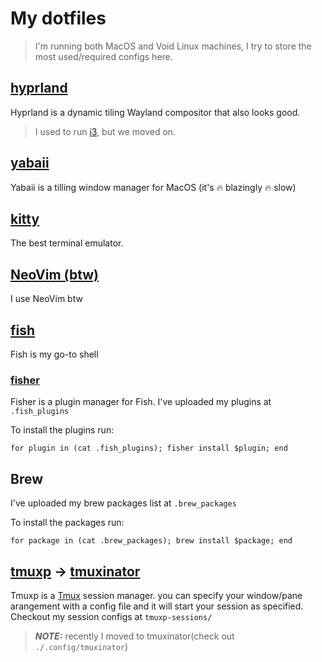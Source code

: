 # My dotfiles

> I'm running both MacOS and Void Linux machines, I try to store the most used/required configs here.

## [hyprland](https://github.com/hyprwm/Hyprland)

Hyprland is a dynamic tiling Wayland compositor that also looks good.

> I used to run [i3](https://github.com/i3/i3), but we moved on.

## [yabaii](https://github.com/koekeishiya/yabai)

Yabaii is a tilling window manager for MacOS (it's 🔥 blazingly 🔥 slow)

## [kitty](https://github.com/kovidgoyal/kitty)

The best terminal emulator.

## [NeoVim (btw)](https://neovim.io/)

I use NeoVim btw

## [fish](https://fishshell.com/)

Fish is my go-to shell

### [fisher](https://github.com/jorgebucaran/fisher)

Fisher is a plugin manager for Fish. I've uploaded my plugins at `.fish_plugins`

To install the plugins run:

```fish
for plugin in (cat .fish_plugins); fisher install $plugin; end
```

## Brew

I've uploaded my brew packages list at `.brew_packages`

To install the packages run:

```fish
for package in (cat .brew_packages); brew install $package; end
```

## [tmuxp](https://tmuxp.readthedocs.io/en/latest/) -> [tmuxinator](https://github.com/tmuxinator/tmuxinator)

Tmuxp is a [Tmux](https://github.com/tmux/tmux/wiki) session manager. you can specify your window/pane arangement with a config file and it will start your session as specified.
Checkout my session configs at `tmuxp-sessions/`

> **_NOTE:_** recently I moved to tmuxinator(check out `./.config/tmuxinator`)
